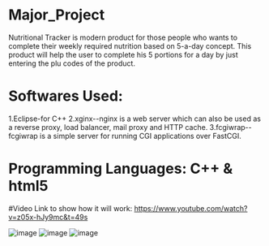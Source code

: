 # Major_Project
Nutritional Tracker is modern product for those people who wants to complete their weekly required nutrition based on 5-a-day concept. This product will help the user to complete his 5 portions for a day by just entering the plu codes of the product.

# Softwares Used: 
1.Eclipse-for C++
2.xginx--nginx is a web server which can also be used as a reverse proxy, load balancer, mail proxy and HTTP cache.
3.fcgiwrap--fcgiwrap is a simple server for running CGI applications over FastCGI.

# Programming Languages: C++ & html5

#Video Link to show how it will work:
https://www.youtube.com/watch?v=z05x-hJy9mc&t=49s

![image](https://github.com/alpitabrol/NUTRITIONAL-TRACKER/blob/master/working_project_images/step%201.png)
![image](https://github.com/alpitabrol/NUTRITIONAL-TRACKER/blob/master/working_project_images/Final%20Product01.jpg)
![image](https://github.com/alpitabrol/NUTRITIONAL-TRACKER/blob/master/working_project_images/Working_in_mobile_phone.PNG)



